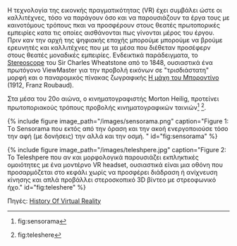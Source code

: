 Η τεχνολογία της εικονκής πραγματικότητας (VR) έχει συμβάλει ώστε οι καλλιτέχνες, τόσο να παράγουν όσο και να παρουσιάζουν τα έργα τους με καινοτόμους τρόπους πκαι να προσφέρουν στους θεατές πρωτοπορικές εμπειρίες κατα τις οποίες αισθάνονται πως γίνονται μέρος του έργου. Πριν καν την αρχή της ψηφιακής εποχής μπορούμε μπορούμε να βρούμε ερευνητές και καλλιτέχνες που με τα μέσα που διέθεταν προσέφερν στους θεατές μοναδικές εμπειρίες. Ενδεικτικά παράδειγματα, το [Stereoscope](https://www.smithsonianmag.com/innovation/sterographs-original-virtual-reality-180964771/) του Sir Charles Wheatstone από το 1848, ουσιαστικά ένα πρωτόγονο ViewMaster για την προβολή εικόνων σε "τρισδιάστατη" μορφή και ο παναρομικός πίνακας ζωγραφικής [Η μάχη του Μποροντίνο](https://www.360cities.net/image/1812-battle-of-borodino-museum-moscow) (1912, Franz Roubaud).

Στα μέσα του 20ο αιώνα, ο κινηματογραφιστής Morton Heilig, προτείνει πρωτοποριακούς τρόπους προβολής κινηματογραφικών ταινιών[^1] [^2].

{% include figure image_path="/images/sensorama.png" caption="Figure 1: Tο Sensorama που εκτός από την όραση και την ακοή ενεργοποιούσε τόσο την αφή (με δονήσεις) την αλλά και την οσμή. " id="fig:sensorama" %}

{% include figure image_path="/images/teleshpere.jpg" caption="Figure 2: Το Teleshpere που αν και μορφολογικά παρουσιάζει εκπληκτικές ομοιότητες με ένα μοντέρνο VR headset, ουσιαστικά είναι μια οθόνη που προσαρμόζεται στο κεφάλι χωρίς να προσφέρει διάδραση ή ανίχνευση κίνησης και απλά προβάλλει στεροσκοπικό 3D βίντεο με στρεοφωνικό ήχο." id="fig:teleshere" %}

[^1]: fig:sensorama
[^2]: fig:teleshere

Πηγές:
[History Of Virtual Reality](https://www.vrs.org.uk/virtual-reality/history.html)
